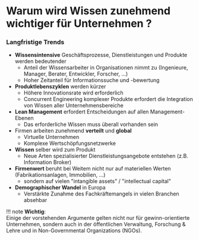 # Warum wird Wissen zunehmend wichtiger für Unternehmen ?

### Langfristige Trends

* **Wissensintensive** Geschäftsprozesse, Dienstleistungen und Produkte werden bedeutender
    * Anteil der Wissensarbeiter in Organisationen nimmt zu (Ingenieure, Manager, Berater, Entwickler, Forscher, ...)
    * Hoher Zeitanteil für Informationssuche und -bewertung
* **Produktlebenszyklen** werden kürzer
    * Höhere Innovationsrate wird erforderlich
    * Concurrent Engineering komplexer Produkte erfordert die Integration von Wissen aller Unternehmensbereiche
* **Lean Management** erfordert Entscheidungen auf allen Management-Ebenen
    * Das erforderliche Wissen muss überall vorhanden sein
* Firmen arbeiten zunehmend **verteilt** und **global** 
    * Virtuelle Unternehmen
    * Komplexe Wertschöpfungsnetzwerke
* **Wissen** selber wird zum Produkt
    * Neue Arten spezialisierter Dienstleistungsangebote entstehen (z.B. Information Broker)
* **Firmenwert** beruht bei Weitem nicht nur auf materiellen Werten (Fabrikationsanlagen, Immobilien, ...)
    * sondern auf vielen "intangible assets" / "intellectual capital"
* **Demographischer Wandel** in Europa
    * Verstärkte Zunahme des Fachkräftemangels in vielen Branchen absehbar

!!! note
    **Wichtig**:  
    Einige der vorstehenden Argumente gelten nicht nur für gewinn-orientierte Unternehmen, sondern auch in der öffentlichen Verwaltung, Forschung & Lehre und in Non-Governmental Organizations (NGOs).

<!-- Weitere Infos: https://www.business-wissen.de/artikel/wissensmanagement-faktor-wissen-in-der-heutigen-zeit-immer-wichtiger/ -->
